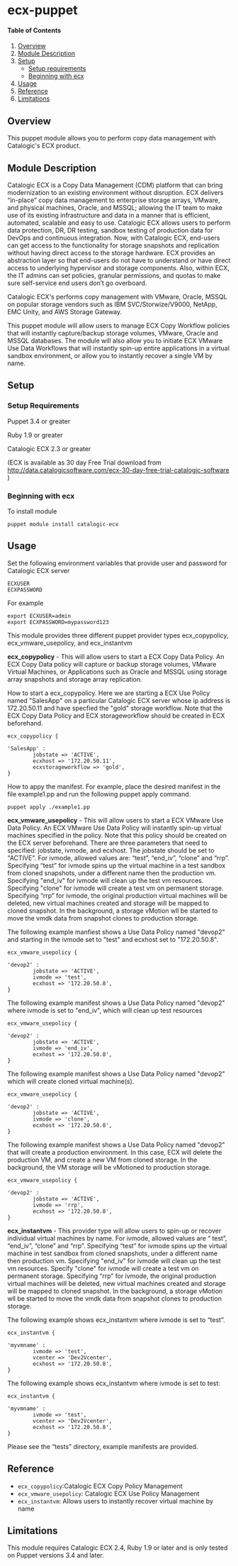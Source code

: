 # ecx-puppet

#### Table of Contents

1. [Overview](#overview)
2. [Module Description](#module-description)
3. [Setup](#setup)
    * [Setup requirements](#setup-requirements)
    * [Beginning with ecx](#beginning-with-ecx)
4. [Usage](#usage)
5. [Reference](#reference)
5. [Limitations](#limitations)


## Overview

This puppet module allows you to perform copy data management with Catalogic's ECX product.

## Module Description

Catalogic ECX is a Copy Data Management (CDM) platform that can bring modernization to an existing environment without disruption. ECX delivers “in-place” copy data management to enterprise storage arrays, VMware, and physical machines, Oracle, and MSSQL; allowing the IT team to make use of its existing infrastructure and data in a manner that is efficient, automated, scalable and easy to use. Catalogic ECX allows users to perform data protection, DR, DR testing, sandbox testing of production data for DevOps and continuous integration.  Now, with Catalogic ECX, end-users can get access to the functionality for storage snapshots and replication without having direct access to the storage hardware.  ECX provides an abstraction layer so that end-users do not have to understand or have direct access to underlying hypervisor and storage components.  Also, within ECX, the IT admins can set policies, granular permissions, and quotas to make sure self-service end users don’t go overboard.

Catalogic ECX's performs copy management with VMware, Oracle, MSSQL on popular storage vendors such
as IBM SVC/Storwize/V9000, NetApp, EMC Unity, and AWS Storage Gateway.

This puppet module will allow users to manage ECX Copy Workflow policies that will instantly capture/backup storage volumes, VMware, Oracle and MSSQL databases.  The module will also allow you to initiate ECX VMware Use Data Workflows that will instantly spin-up entire applications in a virtual sandbox environment, or allow you to instantly recover a single VM by name.  

## Setup


### Setup Requirements 

Puppet 3.4 or greater

Ruby 1.9 or greater

Catalogic ECX 2.3 or greater 

(ECX is available as 30 day Free Trial download from http://data.catalogicsoftware.com/ecx-30-day-free-trial-catalogic-software )

### Beginning with ecx

To install module

~~~
puppet module install catalogic-ecx
~~~

## Usage

Set the following environment variables that provide user and password for Catalogic ECX server

~~~
ECXUSER
ECXPASSWORD
~~~

For example

~~~
export ECXUSER=admin
export ECXPASSWORD=mypassword123
~~~

This module provides three different puppet provider types ecx_copypolicy, ecx_vmware_usepolicy, and ecx_instantvm

**ecx_copypolicy** - This will allow users to start a ECX Copy Data Policy.  An ECX Copy Data policy will capture or backup storage volumes, VMware Virtual Machines, or Applications such as Oracle and MSSQL using storage array snapshots and storage array replication.

How to start a ecx_copypolicy. Here we are starting a ECX Use Policy named "SalesApp" on a particular Catalogic ECX server whose ip address is 172.20.50.11 and have specfied the "gold" storage workflow.  Note that the ECX Copy Data Policy and ECX storageworkflow should be created in ECX beforehand.

~~~
ecx_copypolicy {

'SalesApp' :
        jobstate => 'ACTIVE',
        ecxhost => '172.20.50.11',
        ecxstorageworkflow => 'gold',
}
~~~

How to appy the manifest.  For example, place the desired manifest in the file example1.pp and run the following puppet apply command.
~~~
puppet apply ./example1.pp
~~~

**ecx_vmware_usepolicy** - This will allow users to start a ECX VMware Use Data Policy.  An ECX VMware Use Data Policy will instantly spin-up virtual machines specified in the policy.  Note that this policy should be created on the ECX server beforehand.   There are three parameters that need to specified: jobstate, ivmode, and ecxhost.  The jobstate should be set to "ACTIVE".  For ivmode, allowed values are: “test”, “end_iv”, “clone” and “rrp”. Specifying “test” for ivmode spins up the virtual machine in a test sandbox from cloned snapshots, under a different name then the production vm. Specifying  "end_iv" for ivmode will clean up the test vm resources.  Specifying "clone" for ivmode will create a test vm on permanent storage. Specifying “rrp” for  ivmode, the original production virtual machines will be deleted, new virtual machines created and storage will be mapped to cloned snapshot.  In the background, a storage vMotion wll be started to move the vmdk data from snapshot clones to production storage.

The following example manfiest shows a Use Data Policy named "devop2" and starting in the ivmode set to "test" and ecxhost set to "172.20.50.8".

~~~
ecx_vmware_usepolicy {

'devop2' :
        jobstate => 'ACTIVE',
        ivmode => 'test',
        ecxhost => '172.20.50.8',
}
~~~



The following example manifest shows a Use Data Policy named "devop2" where ivmode is set to "end_iv", which will clean up test resources

~~~
ecx_vmware_usepolicy {

'devop2' :
        jobstate => 'ACTIVE',
        ivmode => 'end_iv',
        ecxhost => '172.20.50.8',
}
~~~

The following example manifest shows a Use Data Policy named "devop2" which will create cloned virtual machine(s).

~~~
ecx_vmware_usepolicy {

'devop2' :
        jobstate => 'ACTIVE',
        ivmode => 'clone',
        ecxhost => '172.20.50.8',
}
~~~

The following example manifest shows a Use Data Policy named "devop2" that will create a production environment.  In this case, ECX will delete the production VM, and create a new VM from cloned storage.  In the background, the VM storage will be vMotioned to production storage.

~~~
ecx_vmware_usepolicy {

'devop2' :
        jobstate => 'ACTIVE',
        ivmode => 'rrp',
        ecxhost => '172.20.50.8',
}
~~~


**ecx_instantvm** - This provider type will allow users to spin-up or recover individual virtual machines by name.  For ivmode, allowed values are “ test”, “end_iv”, “clone” and “rrp”. Specifying “test” for ivmode spins up the virtual machine in test sandbox from cloned snapshots, under a different name then production vm. Specifying  "end_iv" for ivmode will clean up the test vm resources.  Specify "clone" for ivmode will create a test vm on permanent storage. Specifying “rrp” for  ivmode, the original production virtual machines will be deleted, new virtual machines created and storage will be mapped to cloned snapshot.  In the background, a storage vMotion wll be started to move the vmdk data from snapshot clones to production storage. 

The following example shows ecx_instantvm where ivmode is set to “test”.  

~~~
ecx_instantvm {

'myvmname' :
        ivmode => 'test',
        vcenter => 'Dev2Vcenter',
        ecxhost => '172.20.50.8',
}
~~~

The following example shows ecx_instantvm where ivmode is set to test:

~~~
ecx_instantvm {

'myvmname' :
        ivmode => 'test',
        vcenter => 'Dev2Vcenter',
        ecxhost => '172.20.50.8',
}
~~~

Please see the “tests” directory, example manifests are provided.

## Reference

* `ecx_copypolicy`:Catalogic ECX Copy Policy Management
* `ecx_vmware_usepolicy`: Catalogic ECX Use Policy Management
* `ecx_instantvm`: Allows users to instantly recover virtual machine by name

## Limitations

This module requires Catalogic ECX 2.4,  Ruby 1.9 or later and is only tested on Puppet versions 3.4 and later.







